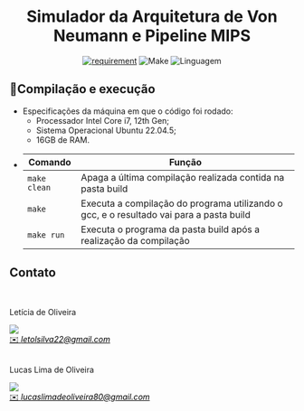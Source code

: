 <h1 align="center" font-size="200em"><b>Simulador da Arquitetura de Von Neumann e Pipeline MIPS</b></h1>

<div align = "center" >
<!-- imagem -->

[![requirement](https://img.shields.io/badge/IDE-Visual%20Studio%20Code-informational)](https://code.visualstudio.com/docs/?dv=linux64_deb)
![Make](https://img.shields.io/badge/Compilacao-Make-orange)
![Linguagem](https://img.shields.io/badge/Linguagem-C%2B%2B-blue)

</div>

## 👾Compilação e execução

- Especificações da máquina em que o código foi rodado:
  - Processador Intel Core i7, 12th Gen;
  - Sistema Operacional Ubuntu 22.04.5;
  - 16GB de RAM.
- | Comando      | Função                                                                                  |
  | ------------ | --------------------------------------------------------------------------------------- |
  | `make clean` | Apaga a última compilação realizada contida na pasta build                              |
  | `make`       | Executa a compilação do programa utilizando o gcc, e o resultado vai para a pasta build |
  | `make run`   | Executa o programa da pasta build após a realização da compilação                       |

## Contato

<div>
 <br><p align="justify"> Letícia de Oliveira</p>
 <a href="https://t.me/letolsilva">
 <img align="center" src="https://img.shields.io/badge/Telegram-2CA5E0?style=for-the-badge&logo=telegram&logoColor=white"/> 
 </div>
<a style="color:black" href="mailto:letolsilva22@gmail.com?subject=[GitHub]%20Source%20Dynamic%20Lists">
✉️ <i>letolsilva22@gmail.com</i>
</a>

<div>
 <br><p align="justify"> Lucas Lima de Oliveira</p>
 <a href="https://t.me/">
 <img align="center" src="https://img.shields.io/badge/Telegram-2CA5E0?style=for-the-badge&logo=telegram&logoColor=white"/> 
 </div>
<a style="color:black" href="mailto:lucaslimadeoliveira80@gmail.com?subject=[GitHub]%20Source%20Dynamic%20Lists">
✉️ <i>lucaslimadeoliveira80@gmail.com</i>
</a>
